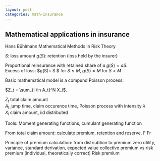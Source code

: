 ```yaml
---
layout: post
categories: math-insurance
---
```


## Mathematical applications in insurance
Hans Bühlmann Mathematical Methods in Risk Theory

 $S$: loss amount
 $g(S)$: retention (loss held by the insurer)

Proportional reinsurance with retained share of $a$ $g(S)=a S$.  
Excess of loss: 
$g(S)= S $ for $S\le M$, $g(S)= M$ for $S >M$

Basic mathematical model is a compund Poisson process:

$Z_t = \sum_{i \in A_t}^N X_i$. 

$Z_t$ total claim amount  
$A_t$ jump time, claim occurence time, Poisson process with intensity $\lambda$  
$X_i$ claim amount, iid distributed  

Tools: Moment generating functions, cumulant generating function

From total claim amount: calculate premium, retention and reserve.
F
Fr


Principle of premium calculation: from distriubtion to premium
zero utility, variance, standard derivation, expected value 
collective premium vs risk premium (individual, theoretically correct)
Risk premium
